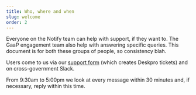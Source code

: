 ```yaml
---
title: Who, where and when
slug: welcome
order: 2
---
```


Everyone on the Notify team can help with support, if they want to. The GaaP engagement team also help with answering specific queries. This document is for both these groups of people, so consistency blah.

Users come to us via our [support form](https://www.notifications.service.gov.uk/support) (which creates Deskpro tickets) and on cross-government Slack.

From 9:30am to 5:00pm we look at every message within 30 minutes and, if necessary, reply within this time.
